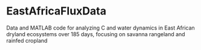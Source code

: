 # EastAfricaFluxData
Data and MATLAB code for analyzing C and water dynamics in East African dryland ecosystems over 185 days, focusing on savanna rangeland and rainfed cropland
